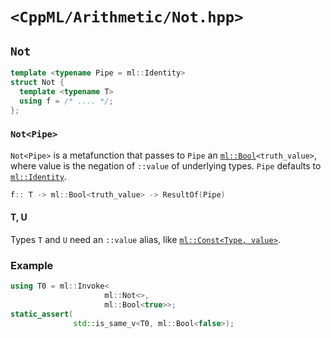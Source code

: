 # `<CppML/Arithmetic/Not.hpp>`

## `Not`

```c++
template <typename Pipe = ml::Identity>
struct Not {
  template <typename T>
  using f = /* .... */;
};
```
### `Not<Pipe>`

`Not<Pipe>` is a metafunction that passes to `Pipe` an [`ml::Bool`](../Vocabulary/Const.md)`<truth_value>`, where value is the negation of `::value` of underlying types. `Pipe` defaults to [`ml::Identity`](../Functional/Identity.md).

```c++
f:: T -> ml::Bool<truth_value> -> ResultOf(Pipe)
```

#### T, U

Types `T` and `U` need an `::value` alias, like [`ml::Const<Type, value>`](../Vocabulary/Const.md).

### Example

```c++
using T0 = ml::Invoke<
                     ml::Not<>,
                     ml::Bool<true>>;
static_assert(
              std::is_same_v<T0, ml::Bool<false>);
```


